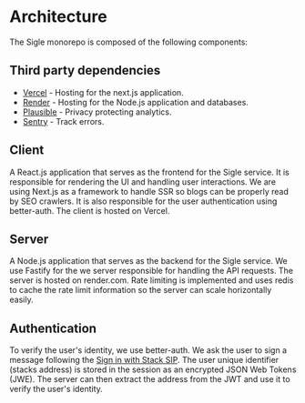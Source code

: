 # Architecture

The Sigle monorepo is composed of the following components:

## Third party dependencies

- [Vercel](https://vercel.com/) - Hosting for the next.js application.
- [Render](https://render.com/) - Hosting for the Node.js application and databases.
- [Plausible](https://plausible.io/) - Privacy protecting analytics.
- [Sentry](https://sentry.io/) - Track errors.

## Client

A React.js application that serves as the frontend for the Sigle service. It is responsible for rendering the UI and handling user interactions. We are using Next.js as a framework to handle SSR so blogs can be properly read by SEO crawlers. It is also responsible for the user authentication using better-auth. The client is hosted on Vercel.

## Server

A Node.js application that serves as the backend for the Sigle service. We use Fastify for the we server responsible for handling the API requests. The server is hosted on render.com.
Rate limiting is implemented and uses redis to cache the rate limit information so the server can scale horizontally easily.

## Authentication

To verify the user's identity, we use better-auth. We ask the user to sign a message following the [Sign in with Stack SIP](https://github.com/stacksgov/sips/pull/70). The user unique identifier (stacks address) is stored in the session as an encrypted JSON Web Tokens (JWE). The server can then extract the address from the JWT and use it to verify the user's identity.
